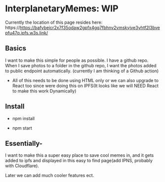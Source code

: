 # InterplanetaryMemes: WIP

Currently the location of this page resides here: https://https://bafybeicr2x7f35odaw2gpfx4gq7fbhnv2vmskvjve3yhtf2l3bvepfu47q.ipfs.w3s.link/

## Basics

I want to make this simple for people as possible. 
I have a github repo. When I save photos to a folder in the github repo, I want the photos added to public endpoint automatically. (currently I am thinking of a Github action) 

- All of this needs to be done using HTML only or we can also upgrade to React too since were doing this on IPFS(It looks like we will NEED React to make this work Dynamically)

## Install

- npm install

- npm start

## Essentially- 
I want to make this a super easy place to save cool memes in, and it gets added to ipfs and displayed in this easy to find page(add IPNS, probably with Cloudflare). 

Later we can add much cooler features ect. 

